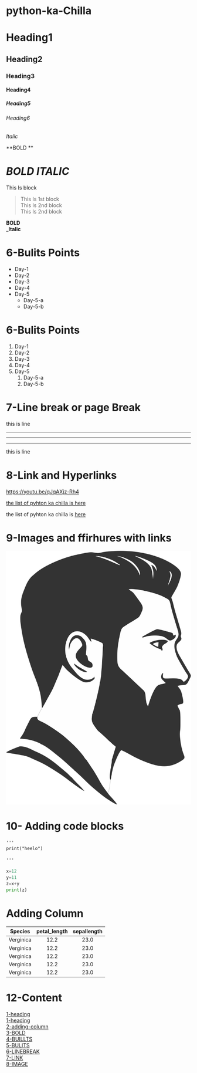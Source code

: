 # python-ka-Chilla

# Heading1
## Heading2

### Heading3

#### Heading4

##### Heading5

###### Heading6


*Italic*

**BOLD **


# ***BOLD ITALIC***
This Is block
> This Is 1st block \
> This Is 2nd block \
>This Is 2nd block 


__BOLD__\
___Italic__

# 6-Bulits Points
- Day-1 
- Day-2 
- Day-3 
- Day-4 
- Day-5
    - Day-5-a
    - Day-5-b

# 6-Bulits  Points
1. Day-1 
2. Day-2 
3. Day-3 
4. Day-4 
5. Day-5
    1. Day-5-a
    2. Day-5-b


# 7-Line break or page Break
 this is line
 
 ---
 ***
 ___
 this is line


# 8-Link and Hyperlinks

<https://youtu.be/qJqAXjz-Rh4>

[the list of pyhton ka chilla is here
](https://youtu.be/qJqAXjz-Rh4)

[codanica]:https://youtu.be/qJqAXjz-Rh4
the list of pyhton ka chilla is [here][codanica]
 
# 9-Images and ffirhures with links
![image](pngegg.png)

# 10- Adding code blocks
```
'''
print("heelo")

'''
```

```python
x=12
y=11
z=x+y
print(z)

```


# Adding Column

|Species | petal_length | sepallength
|:---------:|:------------:|:--------------:|
|Verginica| 12.2| 23.0|
|Verginica| 12.2| 23.0|
|Verginica| 12.2| 23.0|
|Verginica| 12.2| 23.0|
|Verginica| 12.2| 23.0|

#  12-Content


[1-heading](#heading1)\
[1-heading](#heading2)\
[2-adding-column](#adding-column)\
[3-BOLD](#bold-italic)\
[4-BUILLTS](#6-bulits-points)\
[5-BULITS](#6-bulits-points)\
[6-LINEBREAK](#7-line-break-or-page-break)\
[7-LINK ](#8-link-and-hyperlinks)\
[8-IMAGE](#9-images-and-ffirhures-with-links)
